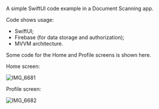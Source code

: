 A simple SwiftUI code example in a Document Scanning app.


Code shows usage: 
- SwiftUI;
- Firebase (for data storage and authorization); 
- MVVM architecture.

Some code for the Home and Profile screens is shown here.

Home screen:


![IMG_6681](https://github.com/deviark/swiftUI_code_example/assets/57797544/5acbf4fc-7852-45b8-9a0d-e5dbe5ae4242)










Profile screen:


![IMG_6682](https://github.com/deviark/swiftUI_code_example/assets/57797544/8b4a5b56-a55d-4fdd-a438-dcb9a07c321c)


